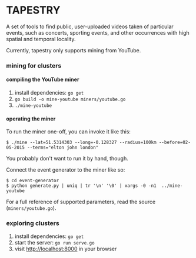 # TAPESTRY

A set of tools to find public, user-uploaded videos taken of particular events, such as concerts, sporting events, and other occurrences with high spatial and temporal locality.

Currently, tapestry only supports mining from YouTube.

### mining for clusters

#### compiling the YouTube miner

1. install dependencies: `go get`
2. `go build -o mine-youtube miners/youtube.go`
3. `./mine-youtube`

#### operating the miner

To run the miner one-off, you can invoke it like this:
```
$ ./mine --lat=51.5314303 --long=-0.128327 --radius=100km --before=02-05-2015 --terms="elton john london"
```

You probably don't want to run it by hand, though.

Connect the event generator to the miner like so:
```
$ cd event-generator
$ python generate.py | uniq | tr '\n' '\0' | xargs -0 -n1  ../mine-youtube
```

For a full reference of supported parameters, read the source (`miners/youtube.go`).

### exploring clusters

1. install dependencies: `go get`
2. start the server: `go run serve.go`
3. visit [http://localhost:8000](http://localhost:8000) in your browser
